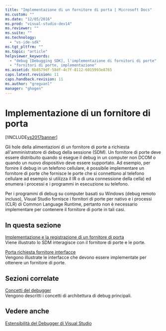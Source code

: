 ```yaml
---
title: "Implementazione di un fornitore di porta | Microsoft Docs"
ms.custom: ""
ms.date: "12/05/2016"
ms.prod: "visual-studio-dev14"
ms.reviewer: ""
ms.suite: ""
ms.technology: 
  - "vs-ide-sdk"
ms.tgt_pltfrm: ""
ms.topic: "article"
helpviewer_keywords: 
  - "debug [Debugging SDK], l'implementazione di fornitori di porte"
  - "fornitori di porte, implementazione"
ms.assetid: 6b8579df-58df-4c7f-8112-6015993e8765
caps.latest.revision: 11
caps.handback.revision: 11
ms.author: "gregvanl"
manager: "ghogen"
---
```

# Implementazione di un fornitore di porta
[!INCLUDE[vs2017banner](../../code-quality/includes/vs2017banner.md)]

Gli hole della alimentazioni di un fornitore di porte a richiesta all'amministratore di debug della sessione \(SDM\).  Un fornitore di porte deve essere distribuito quando si esegue il debug in un computer non DCOM o quando un nuovo dispositivo deve essere supportato.  Ad esempio, per fornire il debug in un telefono cellulare, è possibile implementare un fornitore di porte che fornisce le porte che si connettono al telefono cellulare ad esempio si utilizza il IR o di una connessione della cella\) ed enumera i processi e i programmi in esecuzione su telefono.  
  
 Per i programmi di debug su computer basati su Windows \(debug remoto incluso\), Visual Studio fornisce i fornitori di porte per nativo e i processi \(CLR\) di Common Language Runtime, pertanto non è necessario implementare per contenere il fornitore di porte in tali casi.  
  
## In questa sezione  
 [Implementazione e la registrazione di un fornitore di porta](../../extensibility/debugger/implementing-and-registering-a-port-supplier.md)  
 Viene illustrato lo SDM interagisce con il fornitore di porte e le porte.  
  
 [Porta richiesta fornitore interfacce](../../extensibility/debugger/required-port-supplier-interfaces.md)  
 Vengono illustrate le interfacce che devono essere implementate per ottenere un fornitore di porte.  
  
## Sezioni correlate  
 [Concetti del debugger](../../extensibility/debugger/debugger-concepts.md)  
 Vengono descritti i concetti di architettura di debug principali.  
  
## Vedere anche  
 [Estensibilità del Debugger di Visual Studio](../../extensibility/debugger/visual-studio-debugger-extensibility.md)